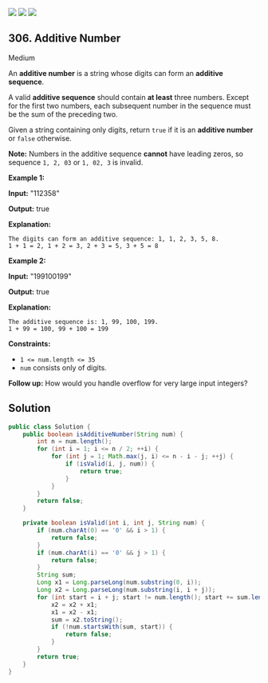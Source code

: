 [![](https://img.shields.io/github/stars/javadev/LeetCode-in-Java?label=Stars&style=flat-square)](https://github.com/javadev/LeetCode-in-Java)
[![](https://img.shields.io/github/forks/javadev/LeetCode-in-Java?label=Fork%20me%20on%20GitHub%20&style=flat-square)](https://github.com/javadev/LeetCode-in-Java/fork)
[![](https://img.shields.io/badge/-LeetCode%20in%20Kotlin-blue?style=flat-square)](https://github.com/javadev/LeetCode-in-Kotlin)

## 306\. Additive Number

Medium

An **additive number** is a string whose digits can form an **additive sequence**.

A valid **additive sequence** should contain **at least** three numbers. Except for the first two numbers, each subsequent number in the sequence must be the sum of the preceding two.

Given a string containing only digits, return `true` if it is an **additive number** or `false` otherwise.

**Note:** Numbers in the additive sequence **cannot** have leading zeros, so sequence `1, 2, 03` or `1, 02, 3` is invalid.

**Example 1:**

**Input:** "112358"

**Output:** true

**Explanation:**

    The digits can form an additive sequence: 1, 1, 2, 3, 5, 8.
    1 + 1 = 2, 1 + 2 = 3, 2 + 3 = 5, 3 + 5 = 8 

**Example 2:**

**Input:** "199100199"

**Output:** true

**Explanation:**

    The additive sequence is: 1, 99, 100, 199.
    1 + 99 = 100, 99 + 100 = 199 

**Constraints:**

*   `1 <= num.length <= 35`
*   `num` consists only of digits.

**Follow up:** How would you handle overflow for very large input integers?

## Solution

```java
public class Solution {
    public boolean isAdditiveNumber(String num) {
        int n = num.length();
        for (int i = 1; i <= n / 2; ++i) {
            for (int j = 1; Math.max(j, i) <= n - i - j; ++j) {
                if (isValid(i, j, num)) {
                    return true;
                }
            }
        }
        return false;
    }

    private boolean isValid(int i, int j, String num) {
        if (num.charAt(0) == '0' && i > 1) {
            return false;
        }
        if (num.charAt(i) == '0' && j > 1) {
            return false;
        }
        String sum;
        Long x1 = Long.parseLong(num.substring(0, i));
        Long x2 = Long.parseLong(num.substring(i, i + j));
        for (int start = i + j; start != num.length(); start += sum.length()) {
            x2 = x2 + x1;
            x1 = x2 - x1;
            sum = x2.toString();
            if (!num.startsWith(sum, start)) {
                return false;
            }
        }
        return true;
    }
}
```